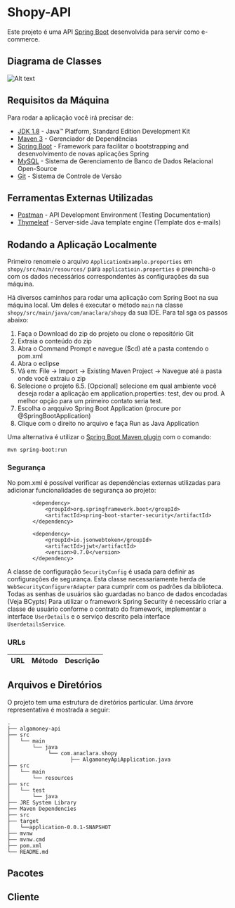 # Shopy-API

Este projeto é uma API [Spring Boot](http://projects.spring.io/spring-boot/) desenvolvida para servir como e-commerce.

## Diagrama de Classes


![Alt text](https://user-images.githubusercontent.com/28203278/83186379-d42dcf80-a102-11ea-8d44-cc34ab39b514.png)


## Requisitos da Máquina

Para rodar a aplicação você irá precisar de:

*   [JDK 1.8](http://www.oracle.com/technetwork/java/javase/downloads/jdk8-downloads-2133151.html) - Java™ Platform, Standard Edition Development Kit 
*   [Maven 3](https://maven.apache.org) - Gerenciador de Dependências
*   [Spring Boot](https://spring.io/projects/spring-boot) - Framework para facilitar o bootstrapping and desenvolvimento de novas aplicações Spring 
*   [MySQL](https://www.mysql.com/) - Sistema de Gerenciamento de Banco de Dados Relacional Open-Source 
*   [Git](https://git-scm.com/) - Sistema de Controle de Versão


## Ferramentas Externas Utilizadas

* [Postman](https://www.getpostman.com/) - API Development Environment (Testing Documentation)
* [Thymeleaf](https://www.thymeleaf.org/) - Server-side Java template engine (Template dos e-mails)


## Rodando a Aplicação Localmente

Primeiro renomeie o arquivo `ApplicationExample.properties` em `shopy/src/main/resources/`  para `applicatioin.properties` e preencha-o com os dados necessários correspondentes às configurações da sua máquina. 

Há diversos caminhos para rodar uma aplicação com Spring Boot na sua máquina local. Um deles é executar o método `main` na classe `shopy/src/main/java/com/anaclara/shopy` da sua IDE. Para tal sga os passos abaixo:
1. Faça o Download do zip do projeto ou clone o repositório Git
2. Extraia o conteúdo do zip
3. Abra o Command Prompt e navegue ($cd) até a pasta contendo o pom.xml
4. Abra o eclipse
5. Vá em: File -> Import -> Existing Maven Project -> Navegue até a pasta onde você extraiu o zip
6. Selecione o projeto
6.5. [Opcional] selecione em qual ambiente você deseja rodar a aplicação em application.properties: test, dev ou prod. A melhor opção para um primeiro contato seria test.
7. Escolha o arqquivo Spring Boot Application (procure por @SpringBootApplication)
8. Clique com o direito no arquivo e faça Run as Java Application

Uma alternativa é utilizar o [Spring Boot Maven plugin](https://docs.spring.io/spring-boot/docs/current/reference/html/build-tool-plugins-maven-plugin.html) com o comando:

```shell
mvn spring-boot:run
```

### Segurança

No pom.xml é possível verificar as dependências externas utilizadas para adicionar funcionalidades de segurança ao projeto: 

```
		<dependency>
			<groupId>org.springframework.boot</groupId>
			<artifactId>spring-boot-starter-security</artifactId>
		</dependency>

		<dependency>
			<groupId>io.jsonwebtoken</groupId>
			<artifactId>jjwt</artifactId>
			<version>0.7.0</version>
		</dependency>
```
A classe de configuração `SecurityConfig` é usada para definir as configurações de segurança. Esta classe necessariamente herda de `WebSecurityConfigurerAdapter` para cumprir com os padrões da biblioteca.
Todas as senhas de usuários são guardadas no banco de dados encodadas (Veja BCypts)
Para utilizar o framework Spring Security é necessário criar a classe de usuário conforme o contrato do framework, implementar a interface `UserDetails` e o serviço descrito pela interface `UserdetailsService`. 



### URLs

|  URL |  Método | Descrição |
|----------|--------------|--------------|



## Arquivos e Diretórios

O projeto tem uma estrutura de diretórios particular. Uma árvore representativa é mostrada a seguir:

```
.
├── algamoney-api
├── src
│   └── main
│       └── java
│            └── com.anaclara.shopy
│                   ├── AlgamoneyApiApplication.java
├── src
│   └── main
│       └── resources
├── src
│   └── test
│       └── java
├── JRE System Library
├── Maven Dependencies
├── src
├── target
│   └──application-0.0.1-SNAPSHOT
├── mvnw
├── mvnw.cmd
├── pom.xml
└── README.md
```

## Pacotes



## Cliente


